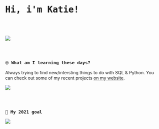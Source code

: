 <samp>
  <h1> Hi, i'm Katie! </h1>
</samp>
<br><br>

![](https://media1.giphy.com/media/ASd0Ukj0y3qMM/giphy.gif?cid=ecf05e4791b528812eb5bc06c8751b2c5f50a38134fe8c91&rid=giphy.gif)

<br><br>

<samp>🤓 **What am I learning these days?** </samp>

Always trying to find new/intersting things to do with SQL & Python.  You can check out some of my recent projects [on my website](http://whatisakatie.com/).

![](https://media0.giphy.com/media/rIq6ASPIqo2k0/giphy.gif?cid=ecf05e47787dc577f9517ffe589c7a9fc39d3a6521270257&rid=giphy.gif)

<br><br>

<samp> 🌟 **My 2021 goal** </samp>

![](https://media0.giphy.com/media/WUCeGnXVcSOoDbhZcW/giphy.gif?cid=ecf05e47ol0kn2tlh3xsvf7275jgghhxfabv20hzkx3v7e6u&rid=giphy.gif)


